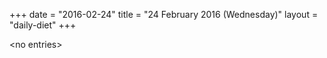 +++
date = "2016-02-24"
title = "24 February 2016 (Wednesday)"
layout = "daily-diet"
+++


\<no entries\>
